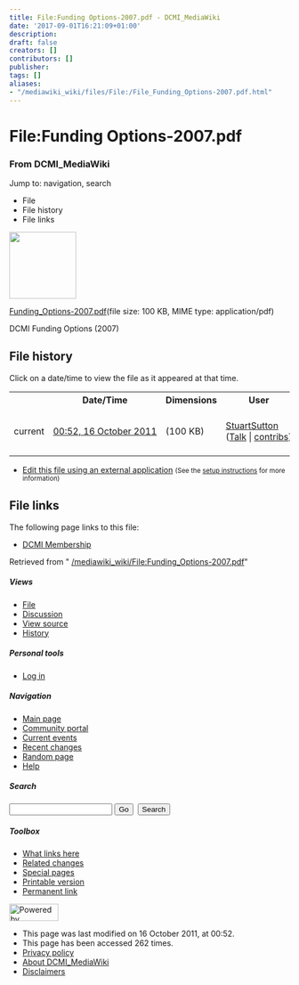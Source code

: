 ```yaml
---
title: File:Funding Options-2007.pdf - DCMI_MediaWiki
date: '2017-09-01T16:21:09+01:00'
description: 
draft: false
creators: []
contributors: []
publisher: 
tags: []
aliases:
- "/mediawiki_wiki/files/File:/File_Funding_Options-2007.pdf.html"
---
```


<a id="top"></a>
# File:Funding Options-2007.pdf

### From DCMI\_MediaWiki

Jump to: navigation, search
<!-- start content -->
- File
- File history
- File links

 [<img alt="" src="/skins/common/images/icons/fileicon-pdf.png" width="120" height="120">](/mediawiki_wiki/files/Funding_Options-2007.pdf)

[Funding\_Options-2007.pdf](/mediawiki_wiki/files/Funding_Options-2007.pdf "Funding Options-2007.pdf")‎(file size: 100 KB, MIME type: application/pdf)

DCMI Funding Options (2007)

<!-- 
NewPP limit report
Preprocessor node count: 1/1000000
Post-expand include size: 0/2097152 bytes
Template argument size: 0/2097152 bytes
Expensive parser function count: 0/100
-->
## File history

Click on a date/time to view the file as it appeared at that time.

<table class="wikitable filehistory">
  <tr>
    <td></td>
    <th>Date/Time</th>
    <th>Dimensions</th>
    <th>User</th>
    <th>Comment</th>
  </tr>
  <tr>
    <td>current</td>
    <td class="filehistory-selected" style="white-space: nowrap;"><a href="/mediawiki_wiki/files/Funding_Options-2007.pdf">00:52, 16 October 2011</a></td>
    <td> <span style="white-space: nowrap;">(100 KB)</span>
    </td>
    <td>
      <a href="/index.php?title=User:StuartSutton&amp;action=edit&amp;redlink=1" class="new mw-userlink" title="User:StuartSutton (page does not exist)">StuartSutton</a> <span style="white-space: nowrap;"> <span class="mw-usertoollinks">(<a href="/index.php?title=User_talk:StuartSutton&amp;action=edit&amp;redlink=1" class="new" title="User talk:StuartSutton (page does not exist)">Talk</a> | <a href="/index.php/Special:Contributions/StuartSutton" title="Special:Contributions/StuartSutton">contribs</a>)</span></span>
    </td>
    <td> <span class="comment">(DCMI Funding Options (2007))</span>
    </td>
  </tr>
</table>

  

- [Edit this file using an external application](/index.php?title=File:Funding_Options-2007.pdf&action=edit&externaledit=true&mode=file "File:Funding Options-2007.pdf") <small>(See the <a href="http://www.mediawiki.org/wiki/Manual:External_editors" class="external text" rel="nofollow">setup instructions</a> for more information)</small>

## File links

The following page links to this file:

- [DCMI Membership](/index.php/DCMI_Membership "DCMI Membership")

Retrieved from " [/mediawiki_wiki/File:Funding\_Options-2007.pdf](/mediawiki_wiki/files/File:/File:Funding_Options-2007.pdf.html)"

<!-- end content -->

##### Views

- [File](/mediawiki_wiki/files/File:/File:Funding_Options-2007.pdf.html "View the file page [c]")
- [Discussion](/index.php?title=File_talk:Funding_Options-2007.pdf&action=edit&redlink=1 "Discussion about the content page [t]")
- [View source](/index.php?title=File:Funding_Options-2007.pdf&action=edit "This page is protected.
You can view its source [e]")
- [History](/index.php?title=File:Funding_Options-2007.pdf&action=history "Past revisions of this page [h]")

##### Personal tools

- [Log in](/index.php?title=Special:UserLogin&returnto=File:Funding_Options-2007.pdf "You are encouraged to log in; however, it is not mandatory [o]")

<script type="text/javascript"> if (window.isMSIE55) fixalpha(); </script>

##### Navigation

- [Main page](/index.php/Main_Page "Visit the main page [z]")
- [Community portal](/index.php/DCMI_MediaWiki:Community_portal "About the project, what you can do, where to find things")
- [Current events](/index.php/DCMI_MediaWiki:Current_events "Find background information on current events")
- [Recent changes](/index.php/Special:RecentChanges "The list of recent changes in the wiki [r]")
- [Random page](/index.php/Special:Random "Load a random page [x]")
- [Help](/index.php/Help:Contents "The place to find out")

##### <label for="searchInput">Search</label>

<form action="/index.php" id="searchform">
				<input type="hidden" name="title" value="Special:Search">
				<input id="searchInput" title="Search DCMI_MediaWiki" accesskey="f" type="search" name="search">
				<input type="submit" name="go" class="searchButton" id="searchGoButton" value="Go" title="Go to a page with this exact name if exists"> 
				<input type="submit" name="fulltext" class="searchButton" id="mw-searchButton" value="Search" title="Search the pages for this text">
			</form>

##### Toolbox

- [What links here](/index.php/Special:WhatLinksHere/File:Funding_Options-2007.pdf "List of all wiki pages that link here [j]")
- [Related changes](/index.php/Special:RecentChangesLinked/File:Funding_Options-2007.pdf "Recent changes in pages linked from this page [k]")
- [Special pages](/index.php/Special:SpecialPages "List of all special pages [q]")
- [Printable version](/index.php?title=File:Funding_Options-2007.pdf&printable=yes "Printable version of this page [p]")
- [Permanent link](/index.php?title=File:Funding_Options-2007.pdf&oldid=1312 "Permanent link to this revision of the page")

<!-- end of the left (by default at least) column -->

 [<img src="/skins/common/images/poweredby_mediawiki_88x31.png" height="31" width="88" alt="Powered by MediaWiki">](http://www.mediawiki.org/)

- This page was last modified on 16 October 2011, at 00:52.
- This page has been accessed 262 times.
- [Privacy policy](/index.php/DCMI_MediaWiki:Privacy_policy "DCMI MediaWiki:Privacy policy")
- [About DCMI\_MediaWiki](/index.php/DCMI_MediaWiki:About "DCMI MediaWiki:About")
- [Disclaimers](/index.php/DCMI_MediaWiki:General_disclaimer "DCMI MediaWiki:General disclaimer")

<script>if (window.runOnloadHook) runOnloadHook();</script><!-- Served in 0.546 secs. -->
